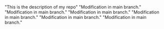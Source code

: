 "This is the description of my repo" 
"Modification in main branch." 
"Modification in main branch." 
"Modification in main branch." 
"Modification in main branch." 
"Modification in main branch." 
"Modification in main branch." 
